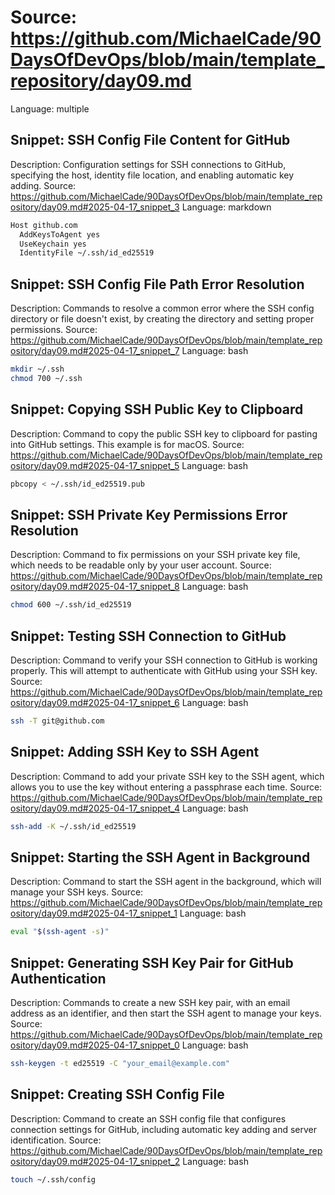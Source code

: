 # Source: https://github.com/MichaelCade/90DaysOfDevOps/blob/main/template_repository/day09.md
Language: multiple

## Snippet: SSH Config File Content for GitHub
Description: Configuration settings for SSH connections to GitHub, specifying the host, identity file location, and enabling automatic key adding.
Source: https://github.com/MichaelCade/90DaysOfDevOps/blob/main/template_repository/day09.md#2025-04-17_snippet_3
Language: markdown

```markdown
Host github.com
  AddKeysToAgent yes
  UseKeychain yes
  IdentityFile ~/.ssh/id_ed25519
```

## Snippet: SSH Config File Path Error Resolution
Description: Commands to resolve a common error where the SSH config directory or file doesn't exist, by creating the directory and setting proper permissions.
Source: https://github.com/MichaelCade/90DaysOfDevOps/blob/main/template_repository/day09.md#2025-04-17_snippet_7
Language: bash

```bash
mkdir ~/.ssh
chmod 700 ~/.ssh
```

## Snippet: Copying SSH Public Key to Clipboard
Description: Command to copy the public SSH key to clipboard for pasting into GitHub settings. This example is for macOS.
Source: https://github.com/MichaelCade/90DaysOfDevOps/blob/main/template_repository/day09.md#2025-04-17_snippet_5
Language: bash

```bash
pbcopy < ~/.ssh/id_ed25519.pub
```

## Snippet: SSH Private Key Permissions Error Resolution
Description: Command to fix permissions on your SSH private key file, which needs to be readable only by your user account.
Source: https://github.com/MichaelCade/90DaysOfDevOps/blob/main/template_repository/day09.md#2025-04-17_snippet_8
Language: bash

```bash
chmod 600 ~/.ssh/id_ed25519
```

## Snippet: Testing SSH Connection to GitHub
Description: Command to verify your SSH connection to GitHub is working properly. This will attempt to authenticate with GitHub using your SSH key.
Source: https://github.com/MichaelCade/90DaysOfDevOps/blob/main/template_repository/day09.md#2025-04-17_snippet_6
Language: bash

```bash
ssh -T git@github.com
```

## Snippet: Adding SSH Key to SSH Agent
Description: Command to add your private SSH key to the SSH agent, which allows you to use the key without entering a passphrase each time.
Source: https://github.com/MichaelCade/90DaysOfDevOps/blob/main/template_repository/day09.md#2025-04-17_snippet_4
Language: bash

```bash
ssh-add -K ~/.ssh/id_ed25519
```

## Snippet: Starting the SSH Agent in Background
Description: Command to start the SSH agent in the background, which will manage your SSH keys.
Source: https://github.com/MichaelCade/90DaysOfDevOps/blob/main/template_repository/day09.md#2025-04-17_snippet_1
Language: bash

```bash
eval "$(ssh-agent -s)"
```

## Snippet: Generating SSH Key Pair for GitHub Authentication
Description: Commands to create a new SSH key pair, with an email address as an identifier, and then start the SSH agent to manage your keys.
Source: https://github.com/MichaelCade/90DaysOfDevOps/blob/main/template_repository/day09.md#2025-04-17_snippet_0
Language: bash

```bash
ssh-keygen -t ed25519 -C "your_email@example.com"
```

## Snippet: Creating SSH Config File
Description: Command to create an SSH config file that configures connection settings for GitHub, including automatic key adding and server identification.
Source: https://github.com/MichaelCade/90DaysOfDevOps/blob/main/template_repository/day09.md#2025-04-17_snippet_2
Language: bash

```bash
touch ~/.ssh/config
```